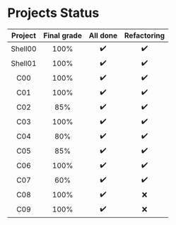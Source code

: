 # Projects Status

| Project | Final grade | All done | Refactoring |
|:-------:|:-----:|:------:|:-----------:|
| Shell00 | 100% | :heavy_check_mark: | :heavy_check_mark: |
| Shell01 | 100% | :heavy_check_mark: | :heavy_check_mark: |
| C00 | 100% | :heavy_check_mark: | :heavy_check_mark: |
| C01 | 100% | :heavy_check_mark: | :heavy_check_mark: |
| C02 | 85% | :heavy_check_mark: | :heavy_check_mark:|
| C03 | 100% | :heavy_check_mark: | :heavy_check_mark: |
| C04 | 80% | :heavy_check_mark: | :heavy_check_mark: |
| C05 | 85% | :heavy_check_mark: | :heavy_check_mark: |
| C06 | 100% | :heavy_check_mark: | :heavy_check_mark: |
| C07 | 60% | :heavy_check_mark: | :heavy_check_mark: |
| C08 | 100% | :heavy_check_mark: | :x: |
| C09 | 100% | :heavy_check_mark: | :x: |
